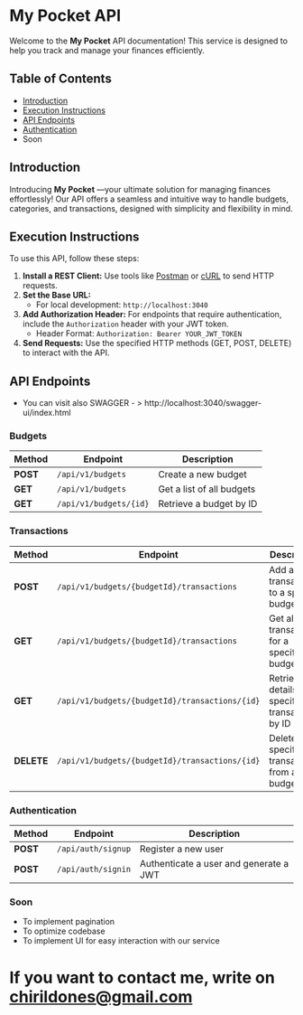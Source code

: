 # My Pocket API

Welcome to the **My Pocket** API documentation! This service is designed to help you track and manage your finances efficiently.

## Table of Contents
- [Introduction](#introduction)
- [Execution Instructions](#execution-instructions)
- [API Endpoints](#api-endpoints)
- [Authentication](#authentication)
- Soon 
## Introduction

Introducing **My Pocket** —your ultimate solution for managing finances effortlessly! Our API offers a seamless and intuitive way to handle budgets, categories, and transactions, designed with simplicity and flexibility in mind.

## Execution Instructions

To use this API, follow these steps:

1. **Install a REST Client:** Use tools like [Postman](https://www.postman.com/) or [cURL](https://curl.se/) to send HTTP requests.
2. **Set the Base URL:**
   - For local development: `http://localhost:3040`
3. **Add Authorization Header:** For endpoints that require authentication, include the `Authorization` header with your JWT token.
   - Header Format: `Authorization: Bearer YOUR_JWT_TOKEN`
4. **Send Requests:** Use the specified HTTP methods (GET, POST, DELETE) to interact with the API.

## API Endpoints
 - You can visit also SWAGGER - > http://localhost:3040/swagger-ui/index.html

### Budgets

| Method  | Endpoint                           | Description                                   |
|---------|------------------------------------|-----------------------------------------------|
| **POST**  | `/api/v1/budgets`                  | Create a new budget                          |
| **GET**   | `/api/v1/budgets`                  | Get a list of all budgets                    |
| **GET**   | `/api/v1/budgets/{id}`             | Retrieve a budget by ID                      |

### Transactions

| Method  | Endpoint                                          | Description                                   |
|---------|---------------------------------------------------|-----------------------------------------------|
| **POST**  | `/api/v1/budgets/{budgetId}/transactions`       | Add a new transaction to a specific budget    |
| **GET**   | `/api/v1/budgets/{budgetId}/transactions`       | Get all transactions for a specific budget    |
| **GET**   | `/api/v1/budgets/{budgetId}/transactions/{id}`  | Retrieve details of a specific transaction by ID |
| **DELETE**| `/api/v1/budgets/{budgetId}/transactions/{id}`  | Delete a specific transaction from a budget   |

### Authentication

| Method  | Endpoint            | Description                             |
|---------|---------------------|-----------------------------------------|
| **POST**  | `/api/auth/signup` | Register a new user                     |
| **POST**  | `/api/auth/signin` | Authenticate a user and generate a JWT  |

### Soon
- To implement pagination
- To optimize codebase
- To implement UI for easy interaction with our service

# If you want to contact me, write on chirildones@gmail.com
